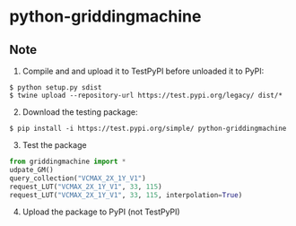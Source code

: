 # python-griddingmachine

## Note
1. Compile and and upload it to TestPyPI before unloaded it to PyPI:
```shell
$ python setup.py sdist
$ twine upload --repository-url https://test.pypi.org/legacy/ dist/*
```

2. Download the testing package:
```shell
$ pip install -i https://test.pypi.org/simple/ python-griddingmachine
```

3. Test the package
```python
from griddingmachine import *
udpate_GM()
query_collection("VCMAX_2X_1Y_V1")
request_LUT("VCMAX_2X_1Y_V1", 33, 115)
request_LUT("VCMAX_2X_1Y_V1", 33, 115, interpolation=True)
```

4. Upload the package to PyPI (not TestPyPI)
```shell
```
